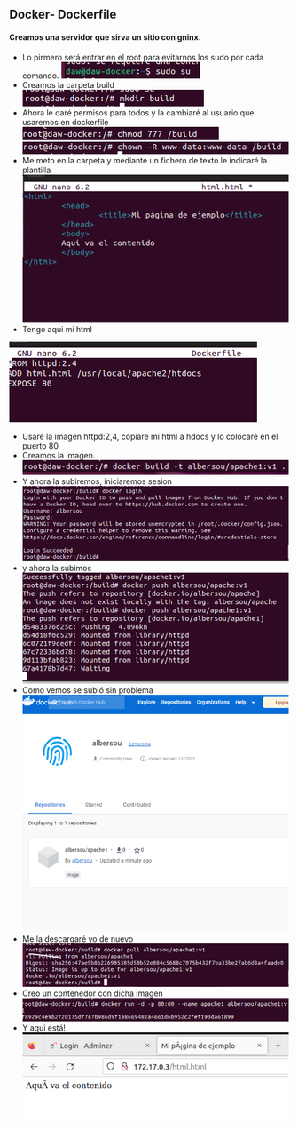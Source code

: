 ## Docker- Dockerfile

#### Creamos una servidor que sirva un sitio con gninx.
- Lo pirmero será entrar en el root para evitarnos los sudo por cada comando.
![](../Capturas/g51.png)
- Creamos la carpeta build
![](../Capturas/g52.png)
- Ahora le daré permisos para todos y la cambiaré al usuario que usaremos en dockerfile
![](../Capturas/g53.png)
![](../Capturas/g54.png)
- Me meto en la carpeta y mediante un fichero de texto le indicaré la plantilla
![](../Capturas/g55.png)
- Tengo aqui mi html

![](../Capturas/g58.png)
- Usare la imagen httpd:2,4, copiare mi html a hdocs y lo colocaré en el puerto 80
- Creamos la imagen.
![](../Capturas/g57.png)
- Y ahora la subiremos, iniciaremos sesion
![](../Capturas/g59.png)
- y ahora la subimos
![](../Capturas/g510.png)
- Como vemos se subió sin problema
![](../Capturas/g511.png)
- Me la descargaré yo de nuevo
![](../Capturas/g512.png)
- Creo un contenedor con dicha imagen
![](../Capturas/g513.png)
- Y aqui está!
![](../Capturas/g514.png)

